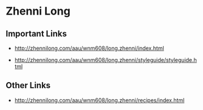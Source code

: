 # Zhenni Long

## Important Links

 
- http://zhennilong.com/aau/wnm608/long.zhenni/index.html

- http://zhennilong.com/aau/wnm608/long.zhenni/styleguide/styleguide.html



## Other Links

- http://zhennilong.com/aau/wnm608/long.zhenni/recipes/index.html



